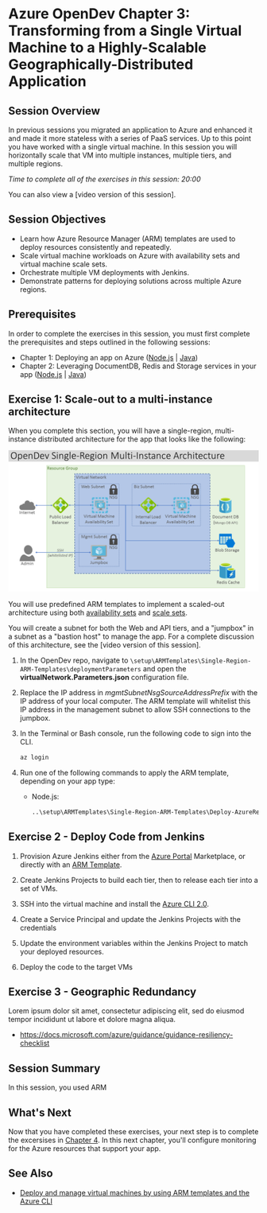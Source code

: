 # Azure OpenDev Chapter 3: Transforming from a Single Virtual Machine to a Highly-Scalable Geographically-Distributed Application

## Session Overview

In previous sessions you migrated an application to Azure and enhanced it and made it more stateless with a series of PaaS services. Up to this point you have worked with a single virtual machine. In this session you will horizontally scale that VM into multiple instances, multiple tiers, and multiple regions.

*Time to complete all of the exercises in this session: 20:00*

You can also view a [video version of this session].

## Session Objectives

* Learn how Azure Resource Manager (ARM) templates are used to deploy resources consistently and repeatedly.
* Scale virtual machine workloads on Azure with availability sets and virtual machine scale sets.
* Orchestrate multiple VM deployments with Jenkins.
* Demonstrate patterns for deploying solutions across multiple Azure regions.

## Prerequisites

In order to complete the exercises in this session, you must first complete the prerequisites and steps outlined in the following sessions: 

* Chapter 1: Deploying an app on Azure ([Node.js][Chapter1Node] | [Java][Chapter1Java])
* Chapter 2: Leveraging DocumentDB, Redis and Storage services in your app ([Node.js][Chapter2Node] | [Java][Chapter2Java])


## Exercise 1: Scale-out to a multi-instance architecture

When you complete this section, you will have a single-region, multi-instance distributed architecture for the app that looks like the following:

![](./media/Azure-OpenDev-Single-Region-Multi-Instance-Architecture.png)

You will use predefined ARM templates to implement a scaled-out architecture using both [availability sets](https://docs.microsoft.com/azure/virtual-machines/virtual-machines-linux-infrastructure-availability-sets-guidelines?toc=%2fazure%2fvirtual-machines%2flinux%2ftoc.json) and [scale sets](https://docs.microsoft.com/azure/virtual-machine-scale-sets/virtual-machine-scale-sets-overview). 

You will create a subnet for both the Web and API tiers, and a "jumpbox" in a subnet as a "bastion host" to manage the app. For a complete discussion of this architecture, see the [video version of this session].

1. In the OpenDev repo, navigate to `\setup\ARMTemplates\Single-Region-ARM-Templates\deploymentParameters` and open the **virtualNetwork.Parameters.json** configuration file.

2. Replace the IP address in *mgmtSubnetNsgSourceAddressPrefix* with the IP address of your local computer. The ARM template will whitelist this IP address in the management subnet to allow SSH connections to the jumpbox.

3. In the Terminal or Bash console, run the following code to sign into the CLI.
 
	```bash
	az login
	```

4. Run one of the following commands to apply the ARM template, depending on your app type:

	* Node.js:
	 
		```bash
		..\setup\ARMTemplates\Single-Region-ARM-Templates\Deploy-AzureResourceGroup.sh --location westus --apptype Node
		```

 

## Exercise 2 - Deploy Code from Jenkins

1. Provision Azure Jenkins either from the [Azure Portal](http://portal.azure.com) Marketplace, or directly with an [ARM Template](http://aka.ms/azjenkins).  

1. Create Jenkins Projects to build each tier, then to release each tier into a set of VMs.

1. SSH into the virtual machine and install the [Azure CLI 2.0](https://docs.microsoft.com/en-us/cli/azure/get-started-with-azure-cli). 

1. Create a Service Principal and update the Jenkins Projects with the credentials

1. Update the environment variables within the Jenkins Project to match your deployed resources.

1. Deploy the code to the target VMs

## Exercise 3 - Geographic Redundancy

Lorem ipsum dolor sit amet, consectetur adipiscing elit, sed do eiusmod tempor incididunt ut labore et dolore magna aliqua.

* https://docs.microsoft.com/azure/guidance/guidance-resiliency-checklist

## Session Summary

In this session, you used ARM  

## What's Next

Now that you have completed these exercises, your next step is to complete the excersises in [Chapter 4][Chapter4]. In this next chapter, you'll configure monitoring for the Azure resources that support your app.

## See Also

* [Deploy and manage virtual machines by using ARM templates and the Azure CLI](https://docs.microsoft.com/azure/virtual-machines/virtual-machines-linux-cli-deploy-templates)

<!-- URL List -->

[Azure Java Developer Center]: https://azure.microsoft.com/develop/java/
[Java Tools for Visual Studio Team Services]: https://java.visualstudio.com/
[Azure Node.js Developer Center]: https://azure.microsoft.com/develop/nodejs/

[Overview]: README.md
[Chapter1Java]: chapter-1b-deploying-a-java-app-on-azure.md
[Chapter1Node]: chapter-1a-deploying-a-node.js-app-on-azure.md
[Chapter2Java]: chapter-2b-leveraging-managed-mongodb-and-redis-services-for-your-java-app.md
[Chapter2Node]: chapter-2a-leveraging-managed-mongodb-and-redis-services-for-your-node.js-app.md
[Chapter3]: chapter-3-transforming-from-a-single-vm-to-a-highly-scalable-geo-distributed-app.md
[Chapter4]: chapter-4-monitoring-your-azure-resources.md
[Chapter5]: chapter-5-automating-deployment-of-azure-resources-using-azure-resource-manager.md
[Chapter6]: chapter-6-managing-your-azure-resources-using-azure-cli.md
[Chapter7]: chapter-7-introduction-to-azure-container-service.md

<!-- IMG List -->
